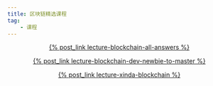 ```yaml
---
title: 区块链精选课程
tag:
	- 课程
---
```

<center>

[{% post_link lecture-blockchain-all-answers %}](区块链应用全解答)

[{% post_link lecture-blockchain-dev-newbie-to-master %}](区块链开发从入门到精通)

[{% post_link lecture-xinda-blockchain %}](新大区块链课程)

</center>


